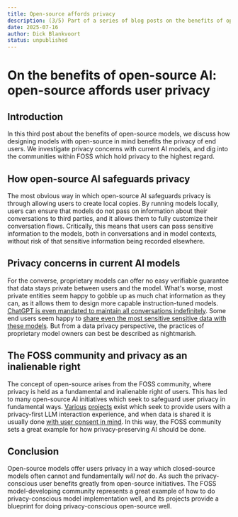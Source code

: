 ```yaml
---
title: Open-source affords privacy
description: (3/5) Part of a series of blog posts on the benefits of open-source AI.
date: 2025-07-16
author: Dick Blankvoort
status: unpublished
---
```

# On the benefits of open-source AI: open-source affords user privacy
<author :author="author"></author>

## Introduction
In this third post about the benefits of open-source models, we discuss how designing models with open-source in mind benefits the privacy of end users. We investigate privacy concerns with current AI models, and dig into the communities within FOSS which hold privacy to the highest regard.

## How open-source AI safeguards privacy
The most obvious way in which open-source AI safeguards privacy is through allowing users to create local copies. By running models locally, users can ensure that models do not pass on information about their conversations to third parties, and it allows them to fully customize their conversation flows. Critically, this means that users can pass sensitive information to the models, both in conversations and in model contexts, without risk of that sensitive information being recorded elsewhere.

## Privacy concerns in current AI models
For the converse, proprietary models can offer no easy verifiable guarantee that data stays private between users and the model. What's worse, most private entities seem happy to gobble up as much chat information as they can, as it allows them to design more capable instruction-tuned models. [ChatGPT is even mandated to maintain all conversations indefinitely](https://www.geeky-gadgets.com/chatgpt-privacy-risks-explained/). Some end users seem happy to [share even the most sensitive sensitive data with these models](https://tech.co/news/samsung-restricts-generative-ai-use). But from a data privacy perspective, the practices of proprietary model owners can best be described as nightmarish.

## The FOSS community and privacy as an inalienable right
The concept of open-source arises from the FOSS community, where privacy is held as a fundamental and inalienable right of users. This has led to many open-source AI initiatives which seek to safeguard user privacy in fundamental ways. [Various](https://github.com/nomic-ai/gpt4all) [projects](https://venice.ai/) exist which seek to provide users with a privacy-first LLM interaction experience, and when data is shared it is usually done [with user consent in mind](https://huggingface.co/datasets/allenai/WildChat-1M). In this way, the FOSS community sets a great example for how privacy-preserving AI should be done.

## Conclusion
Open-source models offer users privacy in a way which closed-source models often cannot and fundamentally _will not_ do. As such the privacy-conscious user benefits greatly from open-source initiatives. The FOSS model-developing community represents a great example of how to do privacy-conscious model implementation well, and its projects provide a blueprint for doing privacy-conscious open-source well.